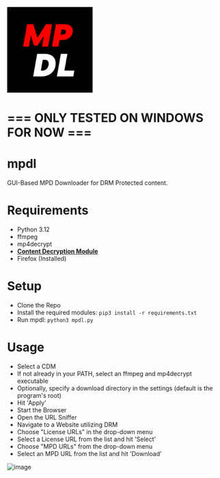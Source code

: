 <img src="https://github.com/DevLARLEY/mpdl/blob/main/icon.png?raw=true" alt="drawing" width="200"/>

# === ONLY TESTED ON WINDOWS FOR NOW ===

# mpdl
GUI-Based MPD Downloader for DRM Protected content.

# Requirements
+ Python 3.12
+ ffmpeg
+ mp4decrypt
+ [**Content Decryption Module**](https://forum.videohelp.com/threads/408031-Dumping-Your-own-L3-CDM-with-Android-Studio)
+ Firefox (Installed)

# Setup
+ Clone the Repo
+ Install the required modules: `pip3 install -r requirements.txt`
+ Run mpdl: `python3 mpdl.py`

# Usage
+ Select a CDM
+ If not already in your PATH, select an ffmpeg and mp4decrypt executable
+ Optionally, specify a download directory in the settings (default is the program's root)
+ Hit 'Apply'
+ Start the Browser
+ Open the URL Sniffer
+ Navigate to a Website utilizing DRM
+ Choose "License URLs" in the drop-down menu
+ Select a License URL from the list and hit 'Select'
+ Choose "MPD URLs" from the drop-down menu
+ Select an MPD URL from the list and hit 'Download'


![image](https://github.com/DevLARLEY/mpdl/assets/121249322/461c8276-2e68-433e-a7fa-05ea3b8c12e6)
